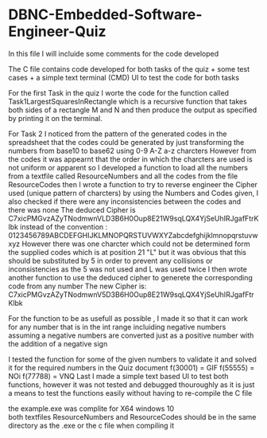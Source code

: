 # DBNC-Embedded-Software-Engineer-Quiz

In this file I will incluide some comments for the code developed

The C file contains code developed for both tasks of the quiz + some test cases + a simple text terminal (CMD) UI to test the code for both tasks 

For the first Task in the quiz I worte the code for the function called Task1LargestSquaresInRectangle 
which is a recursive function that takes both sides of a rectangle M and N 
and then produce the output as specified by printing it on the terminal.

For Task 2 I noticed from the pattern of the generated codes in the spreadsheet 
that the codes could be generated by just transforming the numbers from base10 to base62 using 0-9 A-Z a-z charcters
However from the codes it was appearnt that the order in which the charcters are used is not uniform or apparent
so I developed a function to load all the numbers from a textfile called ResourceNumbers and all the codes from 
the file ResourceCodes then I wrote a function to try to reverse engineer the Cipher used (unique pattern of charcters)
by using the Numbers and Codes given, I also checked if there were any inconsistencies between the codes and there was none
The deduced Cipher is C7xicPMGvzAZyTNodmwnVLD3B6H0Oup8E21W9sqLQX4YjSeUhIRJgafFtrKlbk
instead of the convention :  0123456789ABCDEFGHIJKLMNOPQRSTUVWXYZabcdefghijklmnopqrstuvwxyz
However there was one charcter which could not be determined form the supplied codes which is at position 21 "L" but it was obvious
that this should be substituted by 5 in order to prevent any collisions or inconsistencies as the 5 was not used and L was used twice
I then wrote another function to use the deduced cipher to generete the corresponding code from any number
The new Cipher is: C7xicPMGvzAZyTNodmwnV5D3B6H0Oup8E21W9sqLQX4YjSeUhIRJgafFtrKlbk

For the function to be as usefull as possible , I made it so that it can work for any number that is in the int range 
incluiding negative numbers assuming a negative numbers are converted just as a positive number with the addition of
a negative sign

I tested the function for some of the given numbers to validate it and solved it for the required numbers in the Quiz document
f(30001) = GIF
f(55555) = NOi
f(77788) = VNQ
Last I made a simple text based UI to test both functions,  however it was not tested and debugged thouroughly as it is just a means 
to test the functions easily without having to re-compile the C file

the example.exe was complite for X64 windows 10  
both textfiles ResourceNumbers and ResourceCodes should be in the same directory as the .exe or the c file when compiling it 
